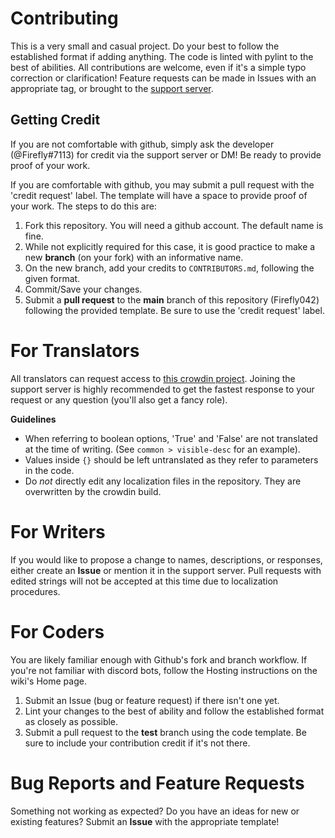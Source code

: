 # Contributing
This is a very small and casual project. Do your best to follow the established format if adding anything. The code is linted with pylint to the best of abilities. All contributions are welcome, even if it's a simple typo correction or clarification! Feature requests can be made in Issues with an appropriate tag, or brought to the [support server](https://discord.gg/VZYKBptWFJ).


## Getting Credit
If you are not comfortable with github, simply ask the developer (@Firefly#7113) for credit via the support server or DM! Be ready to provide proof of your work.

If you are comfortable with github, you may submit a pull request with the 'credit request' label. The template will have a space to provide proof of your work. The steps to do this are:

1. Fork this repository. You will need a github account. The default name is fine.
2. While not explicitly required for this case, it is good practice to make a new **branch** (on your fork) with an informative name.
3. On the new branch, add your credits to `CONTRIBUTORS.md`, following the given format.
4. Commit/Save your changes.
5. Submit a **pull request** to the **main** branch of this repository (Firefly042) following the provided template. Be sure to use the 'credit request' label.


# For Translators
All translators can request access to [this crowdin project](https://crowdin.com/project/ultimate-assistant). Joining the support server is highly recommended to get the fastest response to your request or any question (you'll also get a fancy role).

**Guidelines**
* When referring to boolean options, 'True' and 'False' are not translated at the time of writing. (See `common > visible-desc` for an example).
* Values inside `{}` should be left untranslated as they refer to parameters in the code.
* Do *not* directly edit any localization files in the repository. They are overwritten by the crowdin build.


# For Writers
If you would like to propose a change to names, descriptions, or responses, either create an **Issue** or mention it in the support server. Pull requests with edited strings will not be accepted at this time due to localization procedures. 


# For Coders
You are likely familiar enough with Github's fork and branch workflow. If you're not familiar with discord bots, follow the Hosting instructions on the wiki's Home page.

1. Submit an Issue (bug or feature request) if there isn't one yet. 
2. Lint your changes to the best of ability and follow the established format as closely as possible.
3. Submit a pull request to the **test** branch using the code template. Be sure to include your contribution credit if it's not there.


# Bug Reports and Feature Requests
Something not working as expected? Do you have an ideas for new or existing features? Submit an **Issue** with the appropriate template!
